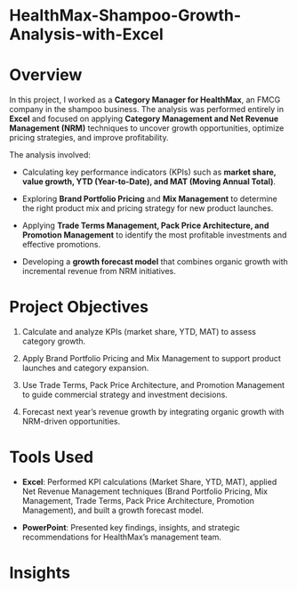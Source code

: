 # HealthMax-Shampoo-Growth-Analysis-with-Excel

# Overview

In this project, I worked as a **Category Manager for HealthMax**, an FMCG company in the shampoo business. The analysis was performed entirely in **Excel** and focused on applying **Category Management and Net Revenue Management (NRM)** techniques to uncover growth opportunities, optimize pricing strategies, and improve profitability.

The analysis involved:

* Calculating key performance indicators (KPIs) such as **market share, value growth, YTD (Year-to-Date), and MAT (Moving Annual Total)**.

* Exploring **Brand Portfolio Pricing** and **Mix Management** to determine the right product mix and pricing strategy for new product launches.

* Applying **Trade Terms Management, Pack Price Architecture, and Promotion Management** to identify the most profitable investments and effective promotions.

* Developing a **growth forecast model** that combines organic growth with incremental revenue from NRM initiatives.


# Project Objectives

1. Calculate and analyze KPIs (market share, YTD, MAT) to assess category growth.

2. Apply Brand Portfolio Pricing and Mix Management to support product launches and category expansion.

3. Use Trade Terms, Pack Price Architecture, and Promotion Management to guide commercial strategy and investment decisions.

4. Forecast next year’s revenue growth by integrating organic growth with NRM-driven opportunities.


# Tools Used

* **Excel**: Performed KPI calculations (Market Share, YTD, MAT), applied Net Revenue Management techniques (Brand Portfolio Pricing, Mix Management, Trade Terms, Pack Price Architecture, Promotion Management), and built a growth forecast model.

* **PowerPoint**: Presented key findings, insights, and strategic recommendations for HealthMax’s management team.


# Insights
